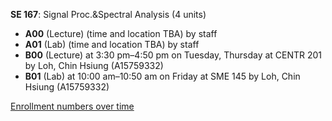 **SE 167**: Signal Proc.&Spectral Analysis (4 units)

- **A00** (Lecture) (time and location TBA) by staff
- **A01** (Lab) (time and location TBA) by staff
- **B00** (Lecture) at 3:30 pm–4:50 pm on Tuesday, Thursday at CENTR 201 by Loh, Chin Hsiung (A15759332)
- **B01** (Lab) at 10:00 am–10:50 am on Friday at SME 145 by Loh, Chin Hsiung (A15759332)

[Enrollment numbers over time](./SE167.tsv)
